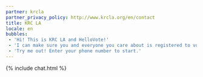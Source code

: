 ```yaml
---
partner: krcla
partner_privacy_policy: http://www.krcla.org/en/contact
title: KRC LA
locale: en
bubbles:
 - 'Hi! This is KRC LA and HelloVote!'
 - 'I can make sure you and everyone you care about is registered to vote.'
 - 'Try me out! Enter your phone number to start.'
---
```

{% include chat.html %}




